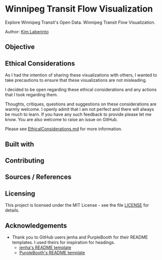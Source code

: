 # Winnipeg Transit Flow Visualization
Explore Winnipeg Transit's Open Data. Winnipeg Transit Flow Visualization.

Author: [Kim Laberinto](https://github.com/kimlaberinto)

## Objective

## Ethical Considerations
As I had the intention of sharing these visualizations with others, I wanted to take precautions to ensure that these visualizations are not misleading.

I decided to be open regarding these ethical considerations and any actions that I took regarding them.

Thoughts, critiques, questions and suggestions on these considerations are warmly welcome. I openly admit that I am not perfect and there will always be much to learn. If you have any such feedback to provide please let me know. You are also welcome to raise an issue on GitHub.

Please see [EthicalConsiderations.md](EthicalConsiderations.md) for more information.

## Built with

## Contributing

## Sources / References

## Licensing
This project is licensed under the MIT License - see the file [LICENSE](LICENSE) for details.

## Acknowledgements
* Thank you to GitHub users jenha and PurpleBooth for their README templates. I used theirs for inspiration for headings.
  * [jenha's README template](https://github.com/jehna/readme-best-practices/blob/master/README-default.md)
  * [PurpleBooth's README template](https://gist.github.com/PurpleBooth/109311bb0361f32d87a2)